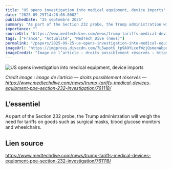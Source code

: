 ```yaml
---
title: "US opens investigation into medical equipment, device imports"
date: "2025-09-25T14:28:08.000Z"
publishedDate: "25 septembre 2025"
summary: "As part of the Section 232 probe, the Trump administration will weigh the need for tariffs on goods such as surgical masks, blood glucose monitors and wheelchairs."
importance: ""
sourceUrl: "https://www.medtechdive.com/news/trump-tariffs-medical-devices-equipment-ppe-section-232-investigation/761118/"
tags: ["France", "Actualité", "MedTech Dive (news)"]
permalink: "/papers/2025-09-25-us-opens-investigation-into-medical-equipment-device-imports"
imageUrl: "https://imgproxy.divecdn.com/7L5wpotU_tp9A9YLcefWzjQsmenWbprdVY-8XYtAeVQ/g:ce/rs:fit:770:435/Z3M6Ly9kaXZlc2l0ZS1zdG9yYWdlL2RpdmVpbWFnZS9HZXR0eUltYWdlcy0yMjM3MTkxODgxLmpwZw==.webp"
imageCredit: "Image de l’article — droits possiblement réservés — https://www.medtechdive.com/news/trump-tariffs-medical-devices-equipment-ppe-section-232-investigation/761118/"
---
```


![US opens investigation into medical equipment, device imports](https://imgproxy.divecdn.com/7L5wpotU_tp9A9YLcefWzjQsmenWbprdVY-8XYtAeVQ/g:ce/rs:fit:770:435/Z3M6Ly9kaXZlc2l0ZS1zdG9yYWdlL2RpdmVpbWFnZS9HZXR0eUltYWdlcy0yMjM3MTkxODgxLmpwZw==.webp)

*Crédit image : Image de l’article — droits possiblement réservés — https://www.medtechdive.com/news/trump-tariffs-medical-devices-equipment-ppe-section-232-investigation/761118/*

## L’essentiel

As part of the Section 232 probe, the Trump administration will weigh the need for tariffs on goods such as surgical masks, blood glucose monitors and wheelchairs.

## Lien source

https://www.medtechdive.com/news/trump-tariffs-medical-devices-equipment-ppe-section-232-investigation/761118/
